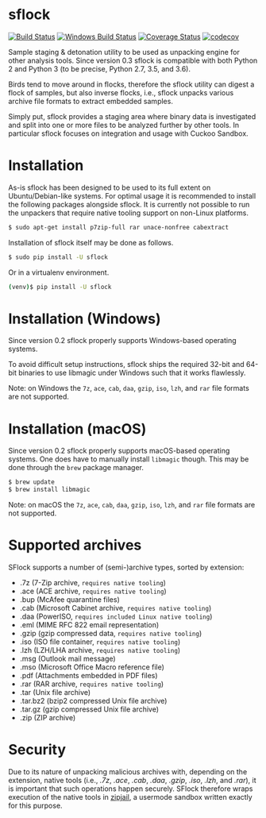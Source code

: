 # sflock

[![Build Status](https://travis-ci.org/jbremer/sflock.svg?branch=master)](https://travis-ci.org/jbremer/sflock)
[![Windows Build Status](https://ci.appveyor.com/api/projects/status/32r7s2skrgm9ubva?svg=true)](https://ci.appveyor.com/project/jbremer/sflock)
[![Coverage Status](https://coveralls.io/repos/github/jbremer/sflock/badge.svg?branch=master)](https://coveralls.io/github/jbremer/sflock?branch=master)
[![codecov](https://codecov.io/gh/jbremer/sflock/branch/master/graph/badge.svg)](https://codecov.io/gh/jbremer/sflock)

Sample staging &amp; detonation utility to be used as unpacking engine for
other analysis tools. Since version 0.3 sflock is compatible with both Python
2 and Python 3 (to be precise, Python 2.7, 3.5, and 3.6).

Birds tend to move around in flocks, therefore the sflock utility can digest a
flock of samples, but also inverse flocks, i.e., sflock unpacks various
archive file formats to extract embedded samples.

Simply put, sflock provides a staging area where binary data is investigated
and split into one or more files to be analyzed further by other tools. In
particular sflock focuses on integration and usage with Cuckoo Sandbox.

Installation
============

As-is sflock has been designed to be used to its full extent on
Ubuntu/Debian-like systems. For optimal usage it is recommended to install the
following packages alongside sflock. It is currently not possible to run the
unpackers that require native tooling support on non-Linux platforms.

```bash
$ sudo apt-get install p7zip-full rar unace-nonfree cabextract
```

Installation of sflock itself may be done as follows.

```bash
$ sudo pip install -U sflock
```

Or in a virtualenv environment.

```bash
(venv)$ pip install -U sflock
```

Installation (Windows)
======================

Since version 0.2 sflock properly supports Windows-based operating systems.

To avoid difficult setup instructions, sflock ships the required 32-bit and
64-bit binaries to use libmagic under Windows such that it works flawlessly.

Note: on Windows the `7z`, `ace`, `cab`, `daa`, `gzip`, `iso`, `lzh`, and
`rar` file formats are not supported.

Installation (macOS)
=======================

Since version 0.2 sflock properly supports macOS-based operating systems.
One does have to manually install `libmagic` though. This may be done through
the `brew` package manager.

```bash
$ brew update
$ brew install libmagic
```

Note: on macOS the `7z`, `ace`, `cab`, `daa`, `gzip`, `iso`, `lzh`, and `rar`
file formats are not supported.

Supported archives
==================

SFlock supports a number of (semi-)archive types, sorted by extension:

* .7z (7-Zip archive, `requires native tooling`)
* .ace (ACE archive, `requires native tooling`)
* .bup (McAfee quarantine files)
* .cab (Microsoft Cabinet archive, `requires native tooling`)
* .daa (PowerISO, `requires included Linux native tooling`)
* .eml (MIME RFC 822 email representation)
* .gzip (gzip compressed data, `requires native tooling`)
* .iso (ISO file container, `requires native tooling`)
* .lzh (LZH/LHA archive, `requires native tooling`)
* .msg (Outlook mail message)
* .mso (Microsoft Office Macro reference file)
* .pdf (Attachments embedded in PDF files)
* .rar (RAR archive, `requires native tooling`)
* .tar (Unix file archive)
* .tar.bz2 (bzip2 compressed Unix file archive)
* .tar.gz (gzip compressed Unix file archive)
* .zip (ZIP archive)

Security
========

Due to its nature of unpacking malicious archives with, depending on the
extension, native tools (i.e., *.7z*, *.ace*, *.cab*, *.daa*, *.gzip*, *.iso*,
*.lzh*, and *.rar*), it is important that such operations happen securely.
SFlock therefore wraps execution of the native tools in [zipjail][], a
usermode sandbox written exactly for this purpose.

[zipjail]: https://github.com/jbremer/tracy/tree/master/src/zipjail
